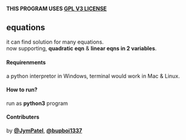 #### THIS PROGRAM USES [GPL V3 LICENSE](../../LICENSE)

## equations
it can find solution for many equations.  
now supporting, **quadratic eqn** & **linear eqns in 2 variables**.

#### Requirenments
a python interpretor in Windows, terminal would work in Mac & Linux.

#### How to run?
run as **python3** program

#### Contributers
by [**@JymPatel**](https://github.com/JymPatel), [**@bupboi1337**](https://github.com/bupboi1337)  